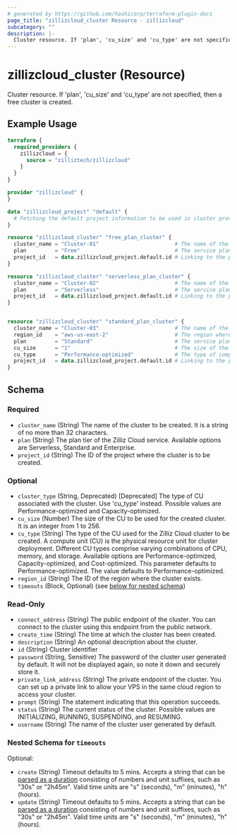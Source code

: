 ```yaml
---
# generated by https://github.com/hashicorp/terraform-plugin-docs
page_title: "zillizcloud_cluster Resource - zillizcloud"
subcategory: ""
description: |-
  Cluster resource. If 'plan', 'cu_size' and 'cu_type' are not specified, then a free cluster is created.
---
```


# zillizcloud_cluster (Resource)

Cluster resource. If 'plan', 'cu_size' and 'cu_type' are not specified, then a free cluster is created.

## Example Usage

```terraform
terraform {
  required_providers {
    zillizcloud = {
      source = "zilliztech/zillizcloud"
    }
  }
}

provider "zillizcloud" {
}

data "zillizcloud_project" "default" {
  # Fetching the default project information to be used in cluster provisioning
}

resource "zillizcloud_cluster" "free_plan_cluster" {
  cluster_name = "Cluster-01"                        # The name of the cluster
  plan         = "Free"                              # The service plan for the cluster The name of the cluster
  project_id   = data.zillizcloud_project.default.id # Linking to the project ID fetched earlier
}

resource "zillizcloud_cluster" "serverless_plan_cluster" {
  cluster_name = "Cluster-02"                        # The name of the cluster
  plan         = "Serverless"                        # The service plan for the cluster# The name of the cluster
  project_id   = data.zillizcloud_project.default.id # Linking to the project ID fetched earlier
}


resource "zillizcloud_cluster" "standard_plan_cluster" {
  cluster_name = "Cluster-03"                        # The name of the cluster
  region_id    = "aws-us-east-2"                     # The region where the cluster will be deployed
  plan         = "Standard"                          # The service plan for the cluster
  cu_size      = "1"                                 # The size of the compute unit
  cu_type      = "Performance-optimized"             # The type of compute unit, optimized for performance
  project_id   = data.zillizcloud_project.default.id # Linking to the project ID fetched earlier
}
```

<!-- schema generated by tfplugindocs -->
## Schema

### Required

- `cluster_name` (String) The name of the cluster to be created. It is a string of no more than 32 characters.
- `plan` (String) The plan tier of the Zilliz Cloud service. Available options are Serverless, Standard and Enterprise.
- `project_id` (String) The ID of the project where the cluster is to be created.

### Optional

- `cluster_type` (String, Deprecated) [Deprecated] The type of CU associated with the cluster. Use 'cu_type' instead. Possible values are Performance-optimized and Capacity-optimized.
- `cu_size` (Number) The size of the CU to be used for the created cluster. It is an integer from 1 to 256.
- `cu_type` (String) The type of the CU used for the Zilliz Cloud cluster to be created. A compute unit (CU) is the physical resource unit for cluster deployment. Different CU types comprise varying combinations of CPU, memory, and storage. Available options are Performance-optimized, Capacity-optimized, and Cost-optimized. This parameter defaults to Performance-optimized. The value defaults to Performance-optimized.
- `region_id` (String) The ID of the region where the cluster exists.
- `timeouts` (Block, Optional) (see [below for nested schema](#nestedblock--timeouts))

### Read-Only

- `connect_address` (String) The public endpoint of the cluster. You can connect to the cluster using this endpoint from the public network.
- `create_time` (String) The time at which the cluster has been created.
- `description` (String) An optional description about the cluster.
- `id` (String) Cluster identifier
- `password` (String, Sensitive) The password of the cluster user generated by default. It will not be displayed again, so note it down and securely store it.
- `private_link_address` (String) The private endpoint of the cluster. You can set up a private link to allow your VPS in the same cloud region to access your cluster.
- `prompt` (String) The statement indicating that this operation succeeds.
- `status` (String) The current status of the cluster. Possible values are INITIALIZING, RUNNING, SUSPENDING, and RESUMING.
- `username` (String) The name of the cluster user generated by default.

<a id="nestedblock--timeouts"></a>
### Nested Schema for `timeouts`

Optional:

- `create` (String) Timeout defaults to 5 mins. Accepts a string that can be [parsed as a duration](https://pkg.go.dev/time#ParseDuration) consisting of numbers and unit suffixes, such as "30s" or "2h45m". Valid time units are "s" (seconds), "m" (minutes), "h" (hours).
- `update` (String) Timeout defaults to 5 mins. Accepts a string that can be [parsed as a duration](https://pkg.go.dev/time#ParseDuration) consisting of numbers and unit suffixes, such as "30s" or "2h45m". Valid time units are "s" (seconds), "m" (minutes), "h" (hours).
